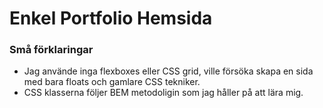 # Enkel Portfolio Hemsida

### Små förklaringar
* Jag använde inga flexboxes eller CSS grid, ville försöka skapa en sida med bara floats och gamlare CSS tekniker.
* CSS klasserna följer BEM metodoligin som jag håller på att lära mig.
